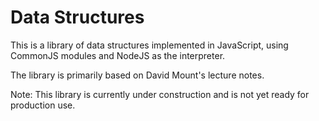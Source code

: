 # Data Structures

This is a library of data structures implemented in JavaScript, using CommonJS modules and NodeJS as the interpreter.

The library is primarily based on David Mount's lecture notes.

Note: This library is currently under construction and is not yet ready for production use.
